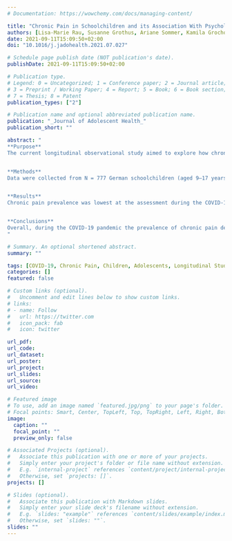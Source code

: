 ```yaml
---
# Documentation: https://wowchemy.com/docs/managing-content/

title: "Chronic Pain in Schoolchildren and its Association With Psychological Wellbeing Before and During the COVID-19 Pandemic"
authors: [Lisa-Marie Rau, Susanne Grothus, Ariane Sommer, Kamila Grochowska, Benedikt Claus, boris, julia]
date: 2021-09-11T15:09:50+02:00
doi: "10.1016/j.jadohealth.2021.07.027"

# Schedule page publish date (NOT publication's date).
publishDate: 2021-09-11T15:09:50+02:00

# Publication type.
# Legend: 0 = Uncategorized; 1 = Conference paper; 2 = Journal article;
# 3 = Preprint / Working Paper; 4 = Report; 5 = Book; 6 = Book section;
# 7 = Thesis; 8 = Patent
publication_types: ["2"]

# Publication name and optional abbreviated publication name.
publication: "_Journal of Adolescent Health_"
publication_short: ""

abstract: "
**Purpose**
The current longitudinal observational study aimed to explore how chronic pain among schoolchildren changed before and during the COVID-19 pandemic, and how changes in chronic pain were related to changes in psychological wellbeing and COVID-19-related experiences.


**Methods**
Data were collected from N = 777 German schoolchildren (aged 9–17 years) at two assessments before and one assessment during the COVID-19 pandemic lockdown. Participants self-reported chronic pain experience, anxiety, depression, and quality of life across all assessments; and COVID-19-related experiences at the last assessment. Trajectories of anxiety, depression, and quality of life as well as COVID-19-related experiences were analyzed separately for groups of stable chronic pain trajectories compared to chronic pain trajectories that changed during the pandemic.


**Results**
Chronic pain prevalence was lowest at the assessment during the COVID-19 pandemic (22.8% vs. 29.2% and 29.9% before the pandemic). However, 4.6% experienced new chronic pain onset during the COVID-19 pandemic. This was preceded by heightened depression and anxiety, as well as lowered quality of life scores. These students were also more likely to describe time with their family during the COVID-19 pandemic as tense compared to students who did not develop chronic pain. During the COVID-19 pandemic boys were more likely to recover from ongoing chronic pain than girls.


**Conclusions**
Overall, during the COVID-19 pandemic the prevalence of chronic pain decreased. However, stressful situations and pre-existing vulnerabilities in psychological wellbeing can facilitate the development of chronic pain during the pandemic.
"

# Summary. An optional shortened abstract.
summary: ""

tags: [COVID-19, Chronic Pain, Children, Adolescents, Longitudinal Study, Depression, Anxiety, Quality of Life]
categories: []
featured: false

# Custom links (optional).
#   Uncomment and edit lines below to show custom links.
# links:
# - name: Follow
#   url: https://twitter.com
#   icon_pack: fab
#   icon: twitter

url_pdf:
url_code:
url_dataset:
url_poster:
url_project:
url_slides:
url_source:
url_video:

# Featured image
# To use, add an image named `featured.jpg/png` to your page's folder. 
# Focal points: Smart, Center, TopLeft, Top, TopRight, Left, Right, BottomLeft, Bottom, BottomRight.
image:
  caption: ""
  focal_point: ""
  preview_only: false

# Associated Projects (optional).
#   Associate this publication with one or more of your projects.
#   Simply enter your project's folder or file name without extension.
#   E.g. `internal-project` references `content/project/internal-project/index.md`.
#   Otherwise, set `projects: []`.
projects: []

# Slides (optional).
#   Associate this publication with Markdown slides.
#   Simply enter your slide deck's filename without extension.
#   E.g. `slides: "example"` references `content/slides/example/index.md`.
#   Otherwise, set `slides: ""`.
slides: ""
---
```

